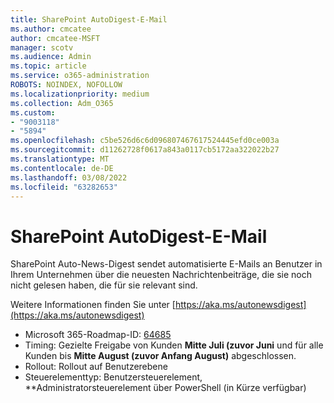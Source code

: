```yaml
---
title: SharePoint AutoDigest-E-Mail
ms.author: cmcatee
author: cmcatee-MSFT
manager: scotv
ms.audience: Admin
ms.topic: article
ms.service: o365-administration
ROBOTS: NOINDEX, NOFOLLOW
ms.localizationpriority: medium
ms.collection: Adm_O365
ms.custom:
- "9003118"
- "5894"
ms.openlocfilehash: c5be526d6c6d096807467617524445efd0ce003a
ms.sourcegitcommit: d11262728f0617a843a0117cb5172aa322022b27
ms.translationtype: MT
ms.contentlocale: de-DE
ms.lasthandoff: 03/08/2022
ms.locfileid: "63282653"
---
```

# <a name="sharepoint-auto-digest-email"></a>SharePoint AutoDigest-E-Mail

SharePoint Auto-News-Digest sendet automatisierte E-Mails an Benutzer in Ihrem Unternehmen über die neuesten Nachrichtenbeiträge, die sie noch nicht gelesen haben, die für sie relevant sind.

Weitere Informationen finden Sie unter [https://aka.ms/autonewsdigest](https://aka.ms/autonewsdigest)

- Microsoft 365-Roadmap-ID: [64685](https://www.microsoft.com/microsoft-365/roadmap?filters=&featureid=64685)
- Timing: Gezielte Freigabe von Kunden  **Mitte Juli (zuvor Juni**  und für alle Kunden bis  **Mitte August (zuvor Anfang August)** abgeschlossen.
- Rollout: Rollout auf Benutzerebene
- Steuerelementtyp: Benutzersteuerelement, **Administratorsteuerelement über PowerShell (in Kürze verfügbar)
